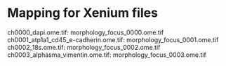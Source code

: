 # Mapping for Xenium files

ch0000_dapi.ome.tif: morphology_focus_0000.ome.tif
ch0001_atp1a1_cd45_e-cadherin.ome.tif: morphology_focus_0001.ome.tif
ch0002_18s.ome.tif: morphology_focus_0002.ome.tif
ch0003_alphasma_vimentin.ome.tif: morphology_focus_0003.ome.tif
